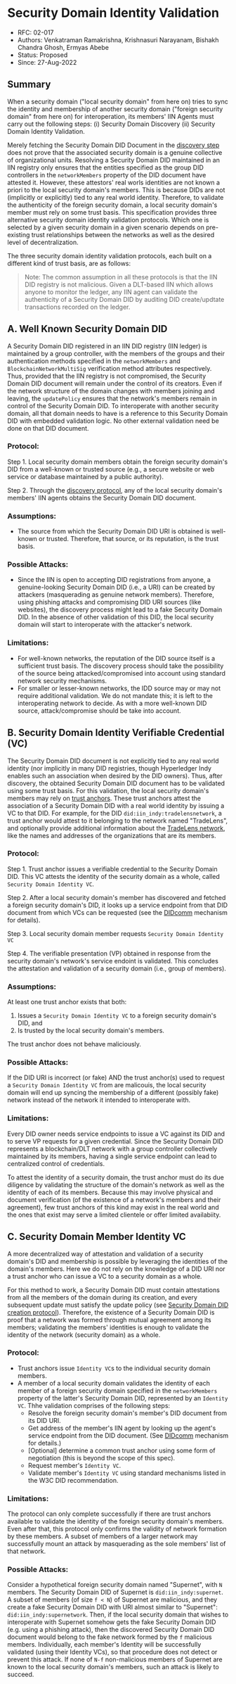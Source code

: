 <!--
 Copyright IBM Corp. All Rights Reserved.

 SPDX-License-Identifier: CC-BY-4.0
 -->
# Security Domain Identity Validation

- RFC: 02-017
- Authors: Venkatraman Ramakrishna, Krishnasuri Narayanam, Bishakh Chandra Ghosh, Ermyas Abebe
- Status: Proposed
- Since: 27-Aug-2022

## Summary
When a security domain ("local security domain" from here on) tries to sync the identity and membership of another security domain ("foreign security domain" from here on) for interoperation, its members' IIN Agents must carry out the following steps: (i) Security Domain Discovery (ii) Security Domain Identity Validation.

Merely fetching the Security Domain DID Document in the [discovery step](../discovery/discovery.md) does not prove that the associated security domain is a genuine collective of organizational units.
Resolving a Security Domain DID maintained in an IIN registry only ensures that the entities specified as the group DID controllers in the `networkMembers` property of the DID document have attested it. However, these attestors' real worls identities are not known a priori to the local security domain's members. This is because DIDs are not (implicitly or explicitly) tied to any real world identity. Therefore, to validate the authenticity of the foreign security domain, a local security domain's member must rely on some trust basis. This specification provides three alternative security domain identity validation protocols. Which one is selected by a given security domain in a given scenario depends on pre-existing trust relationships between the networks as well as the desired level of decentralization.

The three security domain identity validation protocols, each built on a different kind of trust basis, are as follows:

> Note: The common assumption in all these protocols is that the IIN DID registry is not malicious. Given a DLT-based IIN which allows anyone to monitor the ledger, any IIN agent can validate the authenticity of a Security Domain DID by auditing DID create/updtate transactions recorded on the ledger.

## A. Well Known Security Domain DID

A Security Domain DID registered in an IIN DID registry (IIN ledger) is maintained by a group controller, with the members of the groups and their authentication methods specified  in the `networkMembers` and `BlockchainNetworkMultiSig` verification method attributes respectively. Thus, provided that the IIN registry is not compromised, the Security Domain DID document will remain under the control of its creators. Even if the network structure of the domain changes with members joining and leaving, the `updatePolicy` ensures that the network's members remain in control of the Security Domain DID. To interoperate with another security domain, all that domain needs to have is a reference to this Security Domain DID with embedded validation logic. No other external validation need be done on that DID document.

### Protocol:

Step 1.  Local security domain members obtain the foreign security domain's DID from a well-known or trusted source (e.g., a secure website or web service or database maintained by a public authority).

Step 2. Through the [discovery protocol](../discovery/doscovery.md), any of the local security domain's members' IIN agents obtains the Security Domain DID document.

### Assumptions:

- The source from which the Security Domain DID URI is obtained is well-known or trusted. Therefore, that source, or its reputation, is the trust basis.

### Possible Attacks:
- Since the IIN is open to accepting DID registrations from anyone, a genuine-looking Security Domain DID (i.e., a URI) can be created by attackers (masquerading as genuine network members). Therefore, using phishing attacks and compromising DID URI sources (like websites), the discovery process might lead to a fake Security Domain DID. In the absence of other validation of this DID, the local security domain will start to interoperate with the attacker's network.

### Limitations:

- For well-known networks, the reputation of the DID source itself is a sufficient trust basis. The discovery process should take the possibility of the source being attacked/compromised into account using standard network security mechanisms.
- For smaller or lesser-known networks, the IDD source may or may not require additional validation. We do not mandate this; it is left to the interoperating network to decide. As with a more well-known DID source, attack/compromise should be take into account.

## B. Security Domain Identity Verifiable Credential (VC)

The Security Domain DID document is not explicitly tied to any real world identity (nor implicitly in many DID registries, though Hyperledger Indy enables such an association when desired by the DID owners). Thus, after discovery, the obtained Security Domain DID document has to be validated using some trust basis. For this validation, the local security domain's members may rely on [trust anchors](../../models/identity/iin.md). These trust anchors attest the association of a Security Domain DID with a real world identity by issuing a VC to that DID. For example, for the DID `did:iin_indy:tradelensnetwork`, a trust anchor would attest to it belonging to the network named "TradeLens", and optionally provide additional information about the [TradeLens network](https://www.tradelens.com), like the names and addresses of the organizations that are its members.

### Protocol:

Step 1. Trust anchor issues a verifiable credential to the Security Domain DID. This VC attests the identity of the security domain as a whole, called `Security Domain Identity VC`.

Step 2. After a local security domain's member has discovered and fetched a foreign security domain's DID, it looks up a service endpoint from that DID document from which VCs can be requested (see the [DIDcomm](https://w3c.github.io/did-spec-registries/#didcommmessaging) mechanism for details).

Step 3. Local security domain member requests `Security Domain Identity VC`

Step 4. The verifiable presentation (VP) obtained in response from the security domain's network's service endoint is validated. This concludes the attestation and validation of a security domain (i.e., group of members).

### Assumptions:

At least one trust anchor exists that both:
1. Issues a `Security Domain Identity VC` to a foreign security domain's DID, and
2. Is trusted by the local security domain's members.

The trust anchor does not behave maliciously.

### Possible Attacks:

If the DID URI is incorrect (or fake) AND the trust anchor(s) used to request a `Security Domain Identity VC` from are malicouis, the local security domain will end up syncing the membership of a different (possibly fake) network instead of the network it intended to interoperate with.

### Limitations:

Every DID owner needs service endpoints to issue a VC against its DID and to serve VP requests for a given credential. Since the Security Domain DID represents a blockchain/DLT network with a group controller collectively maintained by its members, having a single service endpoint can lead to centralized control of credentials.

To attest the identity of a security domain, the trust anchor must do its due diligence by validating the structure of the domain's network as well as the identity of each of its members. Because this may involve physical and document verification (of the existence of a network's members and their agreement), few trust anchors of this kind may exist in the real world and the ones that exist may serve a limited clientele or offer limited availabiity.

## C. Security Domain Member Identity VC

A more decentralized way of attestation and validation of a security domain's DID and membership is possible by leveraging the identities of the domain's members. Here we do not rely on the knowledge of a DID URI nor a trust anchor who can issue a VC to a security domain as a whole.

For this method to work, a Security Domain DID must contain attestations from all the members of the domain during its creation, and every subsequent update must satisfy the update policy (see [Security Domain DID creation protocol](./identity-syncing.md#security-domain-identity-creation-as-security-domain-did)). Therefore, the existence of a Security Domain DID is proof that a network was formed through mutual agreement among its members; validating the members' identities is enough to validate the identity of the network (security domain) as a whole.

### Protocol:

- Trust anchors issue `Identity VC`s to the individual security domain members.
- A member of a local security domain validates the identity of each member of a foreign security domain specified in the `networkMembers` property of the latter's Security Domain DID, represented by an `Identity VC`. Thhe validation comprises of the following steps:
  * Resolve the foreign security domain's member's DID document from its DID URI.
  * Get address of the member's IIN agent by looking up the agent's service endpoint from the DID document. (See [DIDcomm](https://w3c.github.io/did-spec-registries/#didcommmessaging) mechanism for details.)
  * [Optional] determine a common trust anchor using some form of negotiation (this is beyond the scope of this spec).
  * Request member's `Identity VC`.
  * Validate member's `Identity VC` using standard mechanisms listed in the W3C DID recommendation.

### Limitations:

The protocol can only complete successfully if there are trust anchors available to validate the identity of the foreign security domain's members. Even after that, this protocol only confirms the validity of network formation by these members. A subset of members of a larger network may successfully mount an attack by masquerading as the sole members' list of that network.

### Possible Attacks:

Consider a hypothetical foreign security domain named "Supernet", with `N` members. The Security Domain DID of Supernet is `did:iin_indy:supernet`. A subset of members (of size `f < N`) of Supernet are malicious, and they create a fake Security Domain DID with URI almost similar to "Supernet": `did:iin_indy:supernetwork`. Then, if the local security domain that wishes to interoperate with Supernet somehow gets the fake Security Domain DID (e.g. using a phishing attack), then the discovered Security Domain DID document would belong to the fake network formed by the `f` malicious members. Individually, each member's Identity will be successfully validated (using their Identity VCs), so that procedure does not detect or prevent this attack. If none of `N-f` non-malicious members of Supernet are known to the local security domain's members, such an attack is likely to succeed.
